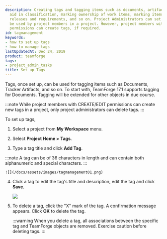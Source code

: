 ```yaml
---
description: Creating tags and tagging items such as documents, artifacts and so on can
  aid in classification, marking ownership of work items, marking items as milestones,
  releases and requirements, and so on. Project Administrators can set up tags to
  be used by project members in a project. However, project members with CREATE/EDIT
  permissions can create tags, if required.
id: tagmanagement
keywords:
- how to set up tags
- how to manage tags
lastUpdatedAt: Dec 24, 2019
product: teamforge
tags:
- project_admin_tasks
title: Set up Tags
---
```



Tags, once set up, can be used for tagging items such as Documents, Tracker Artifacts, and so on. To start with, TeamForge 17.1 supports tagging for Documents. Tagging will be extended for other objects in due course.

 :::note
While project members with CREATE/EDIT permissions can create new tags in a project, only project administrators can delete tags.
:::

To set up tags,

 1. Select a project from **My Workspace** menu.

 2. Select **Project Home > Tags**.

 3. Type a tag title and click **Add Tag**.

   :::note
   A tag can be of 36 characters in length and can contain both alphanumeric and special characters.
   :::
   
    ![](/docs/assets/images/tagmanagement01.png)

 4. Click a tag to edit the tag's title and description, edit the tag and click **Save**.

    ![](/docs/assets/images/tagmanagement03.png)

 5. To delete a tag, click the "X" mark of the tag. A confirmation message appears. Click **OK** to delete the tag.

    :::warning
    When you delete a tag, all associations between the specific tag and TeamForge objects are removed. Exercise caution before deleting tags.
    :::

